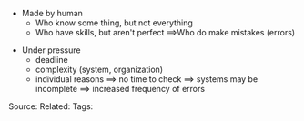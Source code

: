 * Made by human
	- Who know some thing, but not everything
	- Who have skills, but aren't perfect
	==>Who do make mistakes (errors)
- Under pressure
	- deadline
	- complexity (system, organization)
	- individual reasons
	==> no time to check
 	==> systems may be incomplete
 	==> increased frequency of errors

	  

Source:
Related:
Tags:

